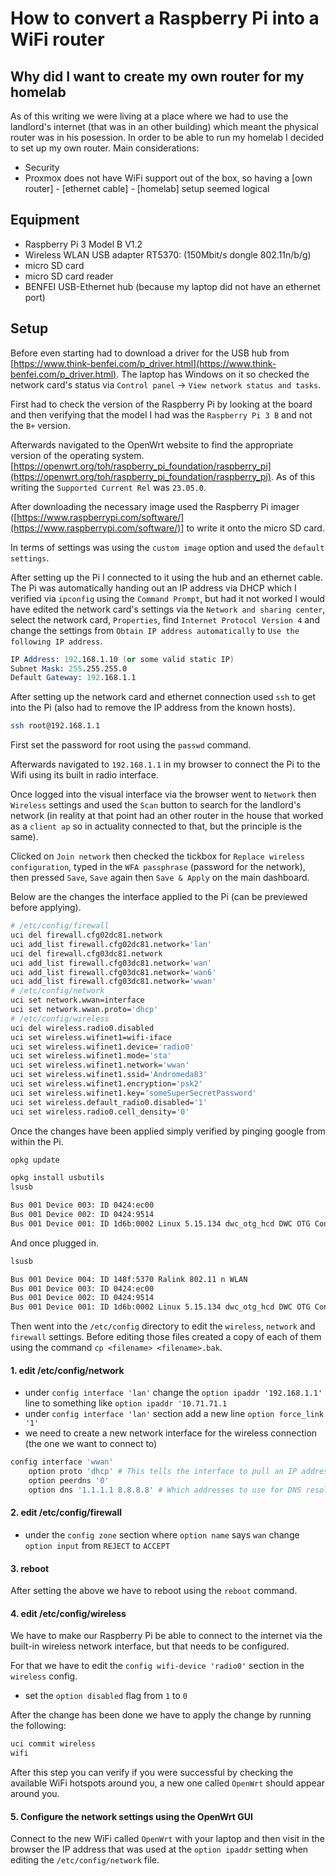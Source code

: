 # How to convert a Raspberry Pi into a WiFi router

## Why did I want to create my own router for my homelab

As of this writing we were living at a place where we had to use the landlord's internet (that was in an other building) which meant the physical router was in his posession. In order to be able to run my homelab I decided to set up my own router. Main considerations:

- Security
- Proxmox does not have WiFi support out of the box, so having a [own router] - [ethernet cable] - [homelab] setup seemed logical

## Equipment

- Raspberry Pi 3 Model B V1.2 
- Wireless WLAN USB adapter RT5370: (150Mbit/s dongle 802.11n/b/g)
- micro SD card
- micro SD card reader
- BENFEI USB-Ethernet hub (because my laptop did not have an ethernet port)

## Setup

Before even starting had to download a driver for the USB hub from [https://www.think-benfei.com/p_driver.html](https://www.think-benfei.com/p_driver.html). The laptop has Windows on it so checked the network card's status via `Control panel` -> `View network status and tasks`. 

First had to check the version of the Raspberry Pi by looking at the board and then verifying that the model I had was the `Raspberry Pi 3 B` and not the `B+` version.

Afterwards navigated to the OpenWrt website to find the appropriate version of the operating system. [https://openwrt.org/toh/raspberry_pi_foundation/raspberry_pi](https://openwrt.org/toh/raspberry_pi_foundation/raspberry_pi). As of this writing the `Supported Current Rel` was `23.05.0`.

After downloading the necessary image used the Raspberry Pi imager ([https://www.raspberrypi.com/software/](https://www.raspberrypi.com/software/)] to write it onto the micro SD card.

In terms of settings was using the `custom image` option and used the `default settings`.

After setting up the Pi I connected to it using the hub and an ethernet cable. The Pi was automatically handing out an IP address via DHCP which I verified via `ipconfig` using the `Command Prompt`, but had it not worked I would have edited the network card's settings via the `Network and sharing center`, select the network card, `Properties`, find `Internet Protocol Version 4` and change the settings from `Obtain IP address automatically` to `Use the following IP address`.

```s
IP Address: 192.168.1.10 (or some valid static IP)
Subnet Mask: 255.255.255.0
Default Gateway: 192.168.1.1
```

After setting up the network card and ethernet connection used `ssh` to get into the Pi (also had to remove the IP address from the known hosts).

```sh
ssh root@192.168.1.1
```

First set the password for root using the `passwd` command.

Afterwards navigated to `192.168.1.1` in my browser to connect the Pi to the Wifi using its built in radio interface.


Once logged into the visual interface via the browser went to `Network` then `Wireless` settings and used the `Scan` button to search for the landlord's network (in reality at that point had an other router in the house that worked as a `client ap` so in actuality connected to that, but the principle is the same).

Clicked on `Join network` then checked the tickbox for `Replace wireless configuration`, typed in the `WFA passphrase` (password for the network), then pressed `Save`, `Save` again then `Save & Apply` on the main dashboard.

Below are the changes the interface applied to the Pi (can be previewed before applying).

```sh
# /etc/config/firewall
uci del firewall.cfg02dc81.network
uci add_list firewall.cfg02dc81.network='lan'
uci del firewall.cfg03dc81.network
uci add_list firewall.cfg03dc81.network='wan'
uci add_list firewall.cfg03dc81.network='wan6'
uci add_list firewall.cfg03dc81.network='wwan'
# /etc/config/network
uci set network.wwan=interface
uci set network.wwan.proto='dhcp'
# /etc/config/wireless
uci del wireless.radio0.disabled
uci set wireless.wifinet1=wifi-iface
uci set wireless.wifinet1.device='radio0'
uci set wireless.wifinet1.mode='sta'
uci set wireless.wifinet1.network='wwan'
uci set wireless.wifinet1.ssid='Andromeda83'
uci set wireless.wifinet1.encryption='psk2'
uci set wireless.wifinet1.key='someSuperSecretPassword'
uci set wireless.default_radio0.disabled='1'
uci set wireless.radio0.cell_density='0'
```
Once the changes have been applied simply verified by pinging google from within the Pi.


```sh
opkg update
```

```sh
opkg install usbutils
lsusb

Bus 001 Device 003: ID 0424:ec00
Bus 001 Device 002: ID 0424:9514
Bus 001 Device 001: ID 1d6b:0002 Linux 5.15.134 dwc_otg_hcd DWC OTG Controller
```

And once plugged in.

```sh
lsusb

Bus 001 Device 004: ID 148f:5370 Ralink 802.11 n WLAN
Bus 001 Device 003: ID 0424:ec00
Bus 001 Device 002: ID 0424:9514
Bus 001 Device 001: ID 1d6b:0002 Linux 5.15.134 dwc_otg_hcd DWC OTG Controller
```

Then went into the `/etc/config` directory to edit the `wireless`, `network` and `firewall` settings. Before editing those files created a copy of each of them using the command `cp <filename> <filename>.bak`.

#### 1. edit /etc/config/network

- under `config interface 'lan'` change the `option ipaddr '192.168.1.1'` line to something like `option ipaddr '10.71.71.1` 
- under `config interface 'lan'` section add a new line `option force_link '1'`
- we need to create a new network interface for the wireless connection (the one we want to connect to)

```sh
config interface 'wwan'
    option proto 'dhcp' # This tells the interface to pull an IP address from whichever wireless network we are connectin to
    option peerdns '0'
    option dns '1.1.1.1 8.8.8.8' # Which addresses to use for DNS resolution
```

#### 2. edit /etc/config/firewall

- under the `config zone` section where `option name` says `wan` change `option input` from `REJECT` to `ACCEPT`

#### 3. reboot

After setting the above we have to reboot using the `reboot` command.

#### 4. edit /etc/config/wireless

We have to make our Raspberry Pi be able to connect to the internet via the built-in wireless network interface, but that needs to be configured.

For that we have to edit the `config wifi-device 'radio0'` section in the `wireless` config.

- set the `option disabled` flag from `1` to `0`

After the change has been done we have to apply the change by running the following:

```sh
uci commit wireless
wifi
```

After this step you can verify if you were successful by checking the available WiFi hotspots around you, a new one called `OpenWrt` should appear around you.

#### 5. Configure the network settings using the OpenWrt GUI

Connect to the new WiFi called `OpenWrt` with your laptop and then visit in the browser the IP address that was used at the `option ipaddr` setting when editing the `/etc/config/network` file.
